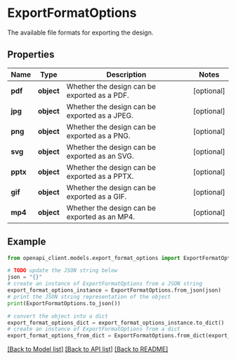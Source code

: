 # ExportFormatOptions

The available file formats for exporting the design.

## Properties

Name | Type | Description | Notes
------------ | ------------- | ------------- | -------------
**pdf** | **object** | Whether the design can be exported as a PDF. | [optional] 
**jpg** | **object** | Whether the design can be exported as a JPEG. | [optional] 
**png** | **object** | Whether the design can be exported as a PNG. | [optional] 
**svg** | **object** | Whether the design can be exported as an SVG. | [optional] 
**pptx** | **object** | Whether the design can be exported as a PPTX. | [optional] 
**gif** | **object** | Whether the design can be exported as a GIF. | [optional] 
**mp4** | **object** | Whether the design can be exported as an MP4. | [optional] 

## Example

```python
from openapi_client.models.export_format_options import ExportFormatOptions

# TODO update the JSON string below
json = "{}"
# create an instance of ExportFormatOptions from a JSON string
export_format_options_instance = ExportFormatOptions.from_json(json)
# print the JSON string representation of the object
print(ExportFormatOptions.to_json())

# convert the object into a dict
export_format_options_dict = export_format_options_instance.to_dict()
# create an instance of ExportFormatOptions from a dict
export_format_options_from_dict = ExportFormatOptions.from_dict(export_format_options_dict)
```
[[Back to Model list]](../README.md#documentation-for-models) [[Back to API list]](../README.md#documentation-for-api-endpoints) [[Back to README]](../README.md)


